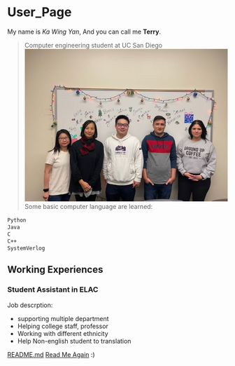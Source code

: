 # User_Page
My name is *Ka Wing Yan*, And you can call me **Terry**.
>Computer engineering student at UC San Diego
![Working experience photo](Carrer.jpg)
Some basic computer language are learned:
```
Python
Java
C
C++
SystemVerlog

```
	
## Working Experiences
### **Student Assistant in ELAC**
Job descrption:
- supporting multiple department
- Helping college staff, professor
- Working with different ethnicity
- Help Non-english student to translation 

[README.md](README.md)
[Read Me Again](https://github.com/TerryYan26/CSE-110/blob/VS-UI/index.md#User_Page) :)
